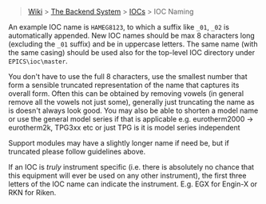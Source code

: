 > [Wiki](Home) > [The Backend System](The-Backend-System) > [IOCs](IOCs) > IOC Naming

An example IOC name is `HAMEG8123`, to which a suffix like `_01`, `_02` is automatically appended. New IOC names should be max 8 characters long (excluding the `_01` suffix) and be in uppercase letters. The same name (with the same casing) should be used also for the top-level IOC directory under `EPICS\ioc\master`.

You don't have to use the full 8 characters, use the smallest number that form a sensible truncated representation of the name that captures its overall form. Often this can be obtained by removing vowels (in general remove all the vowels not just some), generally just truncating the name as is doesn't always look good. You may also be able to shorten a model name or use the general model series if that is applicable e.g. eurotherm2000 -> eurotherm2k, TPG3xx etc or just TPG is it is model series independent

Support modules may have a slightly longer name if need be, but if truncated please follow guidelines above.

If an IOC is *truly* instrument specific (i.e. there is absolutely no chance that this equipment will ever be used on any other instrument), the first three letters of the IOC name can indicate the instrument. E.g. EGX for Engin-X or RKN for Riken.

